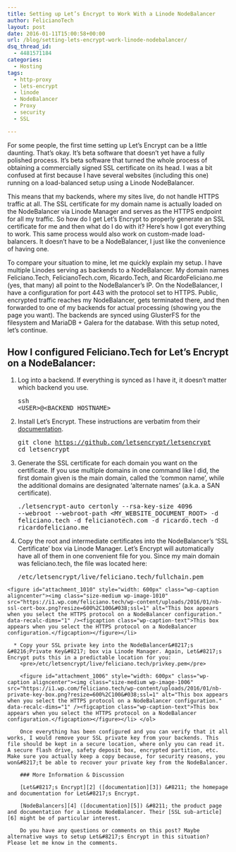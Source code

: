```yaml
---
title: Setting up Let’s Encrypt to Work With a Linode NodeBalancer
author: FelicianoTech
layout: post
date: 2016-01-11T15:00:58+00:00
url: /blog/setting-lets-encrypt-work-linode-nodebalancer/
dsq_thread_id:
  - 4481571184
categories:
  - Hosting
tags:
  - http-proxy
  - lets-encrypt
  - linode
  - NodeBalancer
  - Proxy
  - security
  - SSL

---
```

For some people, the first time setting up Let&#8217;s Encrypt can be a little daunting. That&#8217;s okay. It&#8217;s beta software that doesn&#8217;t yet have a fully polished process. It&#8217;s beta software that turned the whole process of obtaining a commercially signed SSL certificate on its head. I was a bit confused at first because I have several websites (including this one) running on a load-balanced setup using a Linode NodeBalancer.

This means that my backends, where my sites live, do not handle HTTPS traffic at all. The SSL certificate for my domain name is actually loaded on the NodeBalancer via Linode Manager and serves as the HTTPS endpoint for all my traffic. So how do I get Let&#8217;s Encrypt to properly generate an SSL certificate for me and then what do I do with it? Here&#8217;s how I got everything to work. This same process would also work on custom-made load-balancers. It doesn&#8217;t have to be a NodeBalancer, I just like the convenience of having one.<!--more-->

To compare your situation to mine, let me quickly explain my setup. I have multiple Linodes serving as backends to a NodeBalancer. My domain names Feliciano.Tech, FelicianoTech.com, Ricardo.Tech, and RicardoFeliciano.me (yes, that many) all point to the NodeBalancer&#8217;s IP. On the NodeBalancer, I have a configuration for port 443 with the protocol set to HTTPS. Public, encrypted traffic reaches my NodeBalancer, gets terminated there, and then forwarded to one of my backends for actual processing (showing you the page you want). The backends are synced using GlusterFS for the filesystem and MariaDB + Galera for the database. With this setup noted, let&#8217;s continue.

## How I configured Feliciano.Tech for Let&#8217;s Encrypt on a NodeBalancer:

  1. Log into a backend. If everything is synced as I have it, it doesn&#8217;t matter which backend you use. 
    <pre>ssh &lt;USER&gt;@&lt;BACKEND_HOSTNAME&gt;</pre>

  2. Install Let&#8217;s Encrypt. These instructions are verbatim from their [documentation][1]. 
    <pre>git clone https://github.com/letsencrypt/letsencrypt
cd letsencrypt</pre>

  3. Generate the SSL certificate for each domain you want on the certificate. If you use multiple domains in one command like I did, the first domain given is the main domain, called the &#8216;common name&#8217;, while the additional domains are designated &#8216;alternate names&#8217; (a.k.a. a SAN certificate). 
    <pre>./letsencrypt-auto certonly --rsa-key-size 4096 --webroot --webroot-path &lt;MY_WEBSITE_DOCUMENT_ROOT&gt; -d feliciano.tech -d felicianotech.com -d ricardo.tech -d ricardofeliciano.me</pre>

  4. Copy the root and intermediate certificates into the NodeBalancer&#8217;s &#8216;SSL Certificate&#8217; box via Linode Manager. Let&#8217;s Encrypt will automatically have all of them in one convenient file for you. Since my main domain was feliciano.tech, the file was located here: 
    <pre>/etc/letsencrypt/live/feliciano.tech/fullchain.pem</pre>
    
    <figure id="attachment_1010" style="width: 600px" class="wp-caption aligncenter"><img class="size-medium wp-image-1010" src="https://i1.wp.com/feliciano.tech/wp-content/uploads/2016/01/nb-ssl-cert-box.png?resize=600%2C100&#038;ssl=1" alt="This box appears when you select the HTTPS protocol on a NodeBalancer configuration." data-recalc-dims="1" /><figcaption class="wp-caption-text">This box appears when you select the HTTPS protocol on a NodeBalancer configuration.</figcaption></figure></li> 
    
      * Copy your SSL private key into the NodeBalancer&#8217;s &#8216;Private Key&#8217; box via Linode Manager. Again, Let&#8217;s Encrypt puts this in a predictable location for you: 
        <pre>/etc/letsencrypt/live/feliciano.tech/privkey.pem</pre>
        
        <figure id="attachment_1006" style="width: 600px" class="wp-caption aligncenter"><img class="size-medium wp-image-1006" src="https://i1.wp.com/feliciano.tech/wp-content/uploads/2016/01/nb-private-key-box.png?resize=600%2C100&#038;ssl=1" alt="This box appears when you select the HTTPS protocol on a NodeBalancer configuration." data-recalc-dims="1" /><figcaption class="wp-caption-text">This box appears when you select the HTTPS protocol on a NodeBalancer configuration.</figcaption></figure></li> </ol> 
        
        Once everything has been configured and you can verify that it all works, I would remove your SSL private key from your backends. This file should be kept in a secure location, where only you can read it. A secure flash drive, safety deposit box, encrypted partition, etc. Make sure you actually keep a copy because, for security reasons, you won&#8217;t be able to recover your private key from the NodeBalancer.
        
        ### More Information & Discussion
        
        [Let&#8217;s Encrypt][2] ([documentation][3]) &#8211; the homepage and documentation for Let&#8217;s Encrypt.
  
        [NodeBalancers][4] ([documentation][5]) &#8211; the product page and documentation for a Linode NodeBalancer. Their [SSL sub-article][6] might be of particular interest.
        
        Do you have any questions or comments on this post? Maybe alternative ways to setup Let&#8217;s Encrypt in this situation? Please let me know in the comments.

 [1]: http://letsencrypt.readthedocs.org/en/latest/using.html#installation
 [2]: https://letsencrypt.org/
 [3]: http://letsencrypt.readthedocs.org/en/latest/using.html
 [4]: https://www.linode.com/nodebalancers
 [5]: https://www.linode.com/docs/platform/nodebalancer/
 [6]: https://www.linode.com/docs/platform/nodebalancer/nodebalancer-ssl-configuration